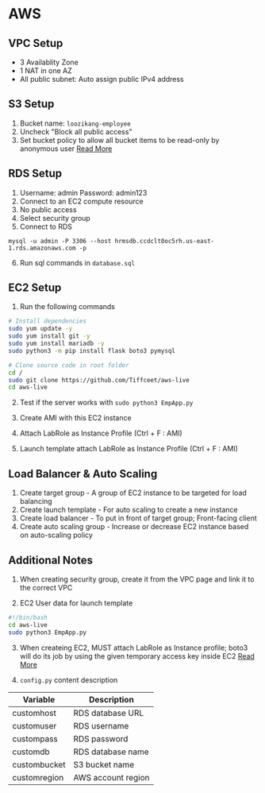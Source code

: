 # AWS

## VPC Setup

-   3 Availablity Zone
-   1 NAT in one AZ
-   All public subnet: Auto assign public IPv4 address

## S3 Setup

1. Bucket name: `loozikang-employee`
2. Uncheck "Block all public access"
3. Set bucket policy to allow all bucket items to be read-only by anonymous user [Read More](https://docs.aws.amazon.com/AmazonS3/latest/userguide/example-bucket-policies.html#example-bucket-policies-use-case-2)

## RDS Setup
1. Username: admin
    Password: admin123
2. Connect to an EC2 compute resource
3. No public access
4. Select security group
5. Connect to RDS

```
mysql -u admin -P 3306 --host hrmsdb.ccdclt0oc5rh.us-east-1.rds.amazonaws.com -p
```

6. Run sql commands in `database.sql`

## EC2 Setup

1. Run the following commands

```bash
# Install dependencies
sudo yum update -y
sudo yum install git -y
sudo yum install mariadb -y
sudo python3 -m pip install flask boto3 pymysql

# Clone source code in root folder
cd /
sudo git clone https://github.com/Tiffceet/aws-live
cd aws-live
```

2. Test if the server works with `sudo python3 EmpApp.py`

3. Create AMI with this EC2 instance

4. Attach LabRole as Instance Profile (Ctrl + F : AMI)

5. Launch template attach LabRole as Instance Profile (Ctrl + F : AMI)

## Load Balancer & Auto Scaling

1. Create target group - A group of EC2 instance to be targeted for load balancing
2. Create launch template - For auto scaling to create a new instance
3. Create load balancer - To put in front of target group; Front-facing client
4. Create auto scaling group - Increase or decrease EC2 instance based on auto-scaling policy

## Additional Notes

1. When creating security group, create it from the VPC page and link it to the correct VPC

2. EC2 User data for launch template

```bash
#!/bin/bash
cd aws-live
sudo python3 EmpApp.py
```

3. When createing EC2, MUST attach LabRole as Instance profile; boto3 will do its job by using the given temporary access key inside EC2 [Read More](https://docs.aws.amazon.com/IAM/latest/UserGuide/id_roles_use_switch-role-ec2.html)

4. `config.py` content description

| Variable     | Description        |
| ------------ | ------------------ |
| customhost   | RDS database URL   |
| customuser   | RDS username       |
| custompass   | RDS password       |
| customdb     | RDS database name  |
| custombucket | S3 bucket name     |
| customregion | AWS account region |
